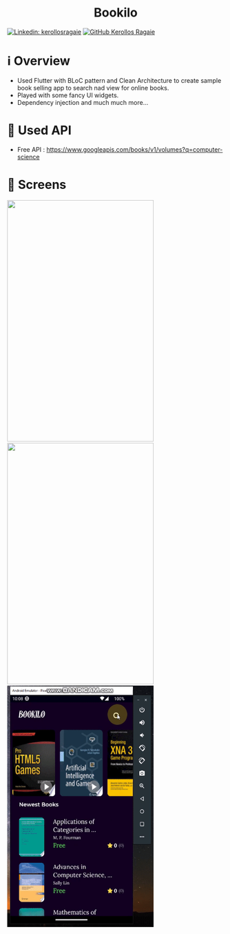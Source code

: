 <h1 align="center">Bookilo</h1>

[![Linkedin: kerollosragaie](https://img.shields.io/badge/-kerollosragaie-blue?style=flat-square&logo=Linkedin&logoColor=white&link=https://www.linkedin.com/in/kerollos-ragaie-youssef-b9529aa6/)](https://www.linkedin.com/in/kerollos-ragaie/)
[![GitHub Kerollos Ragaie](https://img.shields.io/github/followers/kerolosragaie?label=follow&style=social)](https://github.com/kerolosragaie)

# ℹ️ Overview
- Used Flutter with BLoC pattern and Clean Architecture to create sample book selling app to search nad view for online books.
- Played with some fancy UI widgets.
- Dependency injection and much much more...

# 📌 Used API

- Free API : https://www.googleapis.com/books/v1/volumes?q=computer-science

# 📱 Screens

<img src="assets/show/gif_1.gif" width="340" height="560"/>

<img src="assets/show/gif_2.gif" width="340" height="560"/>

<img src="assets/show/gif_3.gif" width="340" height="560"/>
